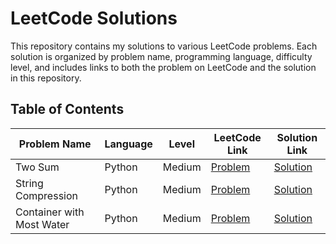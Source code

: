 # LeetCode Solutions

This repository contains my solutions to various LeetCode problems. Each solution is organized by problem name, programming language, difficulty level, and includes links to both the problem on LeetCode and the solution in this repository.

## Table of Contents

| Problem Name                 | Language | Level    | LeetCode Link                                                                                 | Solution Link                                                                                  |
|------------------------------|----------|----------|-----------------------------------------------------------------------------------------------|------------------------------------------------------------------------------------------------|
| Two Sum                      | Python   | Medium   | [Problem](https://leetcode.com/problems/two-sum/)                                             | [Solution](https://github.com/mohamedmeqlad99/leet-code/blob/main/Two%20Sum.py)                |
| String Compression           | Python   | Medium   | [Problem](https://leetcode.com/problems/string-compression/?envType=study-plan-v2&envId=leetcode-75) | [Solution](https://github.com/mohamedmeqlad99/leet-code/blob/main/String%20Compression.py)     |
| Container with Most Water    | Python   | Medium   | [Problem](https://leetcode.com/problems/container-with-most-water/)                           | [Solution](https://github.com/mohamedmeqlad99/leet-code/blob/main/Container%20with%20Most%20Water.py) |
